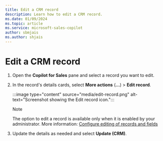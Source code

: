 ```yaml
---
title: Edit a CRM record
description: Learn how to edit a CRM record.
ms.date: 01/09/2024
ms.topic: article
ms.service: microsoft-sales-copilot
author: sbmjais
ms.author: shjais
---
```


# Edit a CRM record

1. Open the **Copilot for Sales** pane and select a record you want to edit.

1. In the record's details cards, select **More actions** (**...**) > **Edit record**.

   :::image type="content" source="media/edit-record.png" alt-text="Screenshot showing the Edit record icon.":::

   > [!NOTE]
   > The option to edit a record is available only when it is enabled by your administrator. More information: [Configure editing of records and fields](customize-forms-and-fields.md#configure-editing-of-records-and-fields)

1. Update the details as needed and select **Update (CRM)**.
